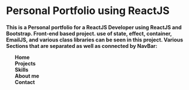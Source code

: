 <h1> Personal Portfolio using ReactJS </h1>
<h4>
  This is a Personal portfolio for a ReactJS Developer using ReactJS and Bootstrap. 
  Front-end based project.
  use of state, effect, container, EmailJS, and various class libraries can be seen in this project.
  Various Sections that are separated as well as connected by NavBar:
  <ul style="list-style: none">
    <li>Home</li>
    <li>Projects</li>
    <li>Skills</li>
    <li>About me</li>
    <li>Contact</li>
  </ul>
</h4>
